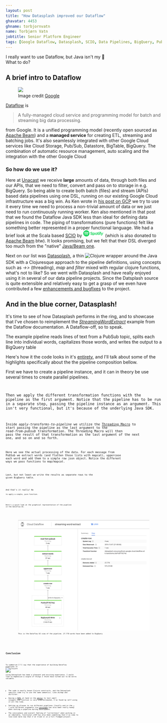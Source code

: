 ```yaml
---
layout: post
title: "How Datasplash improved our Dataflow"
ghavatar: 4453
ghname: torbjornvatn
name: Torbjørn Vatn
jobtitle: Senior Platform Engineer
tags: [Google Dataflow, Datasplash, SCIO, Data Pipelines, BigQuery, PubSub]
---
```



<div class="message">I really want to use Dataflow, but Java isn't my 🍵 <br/> What to do? </div>

## A brief intro to Dataflow

<figure>
  <img src="https://www.gstatic.com/cloud/images/products/artwork/dataflow-diagram.png">
  <figcaption>Image credit <a href="https://cloud.google.com/dataflow/">Google</a></figcaption>
</figure>


[Dataflow](https://cloud.google.com/dataflow/) is

> A fully-managed cloud service and programming model for batch and streaming big data processing.

from Google. It is a unified programming model (recently open sourced as [Apache Beam](https://cloud.google.com/blog/big-data/2016/08/cloud-dataflow-apache-beam-and-you))
and a **managed service** for creating ETL, streaming and batching jobs. It's also seamlessly integrated with
other Google Cloud services like Cloud Storage, Pub/Sub, Datastore, BigTable, BigQuery. The combination of automatic
resource management, auto scaling and the integration with the other Google Cloud

### So how do we use it?

Here at [Unacast](https://unacast.com) we receive **large** amounts of data, through both files and our APIs, that we
need to filter, convert and pass on to storage in e.g. BigQuery. So being able to create both batch (files) and
stream (APIs) based data pipelines using one DSL, running on our existing Google Cloud infrastructure was a big win.
As Ken wrote in [his post on GCP](http://labs.unacast.com/2016/11/30/one-year-on-gcp/#dataflow) we try to use it every
time we need to process a non-trivial amount of data or we just need to run continuously running worker. Ken also mentioned
in that post that we found the Dataflow Java SDK less than ideal for defining data pipelines in code. The piping
of transformations (pure functions) felt like something better represented in a proper functional language. We had
a brief look at the Scala based [SCIO](https://github.com/spotify/scio) by
<img alt="spotify" src="/images/datasplash/spotify.png" style="height: 20px; margin-bottom:2px"/> (which is also donated to [Apache Beam](https://issues.apache.org/jira/browse/BEAM-302) btw).
It looks promising, but we felt that their DSL diverged too much from the "native" [Java/Beam one](https://github.com/spotify/scio/wiki/Scio%2C-Dataflow-and-Beam).

Next on our list was [Datasplash](https://github.com/ngrunwald/datasplash), a thin
<img alt="Clojure" src="https://qph.ec.quoracdn.net/main-qimg-516e5be0cc307adbdc22f811eeed91e4?convert_to_webp=true" style="height: 26px; margin-bottom:4px"/> wrapper
around the Java SDK with a Clojuresque approach to the pipeline definitions, using concepts such as *->>* (threading),
*map* and *filter* mixed with regular clojure functions, what's not to like? So we went with Datasplash and have really
enjoyed using it in several of our data pipeline projects. Since the Datsplash source is quite extensible and relatively
easy to get a grasp of we even have contributed a few [enhancements and bugfixes](https://github.com/ngrunwald/datasplash/graphs/contributors) to the project.

## And in the blue corner, Datasplash!

It's time to see of how Datasplash performs in the ring, and to showcase that I've chosen to reimplement the
[*StreamingWordExtract*](https://github.com/GoogleCloudPlatform/DataflowJavaSDK/blob/master/examples/src/main/java/com/google/cloud/dataflow/examples/complete/StreamingWordExtract.java)
example from the Dataflow documentation. A Dataflow-off, so to speak.

The example pipeline reads lines of text from a PubSub topic, splits each line into individual words, capitalizes those
words, and writes the output to a BigQuery table

Here's how it the code looks in it's [entirety](https://gist.github.com/torbjornvatn/89804fe22277ac79f5ca7ab22ebf7b71), and I'll
talk about some of the highlights specifically about the the pipeline composition bellow.

First we have to create a pipeline instance, and it can in theory be use several times to create parallel pipelines.
<code data-gist-id="89804fe22277ac79f5ca7ab22ebf7b71" data-gist-file="streaming_word_extract.clj" data-gist-line="71-74"/>

Then we apply the different transformation functions with the pipeline as the first argument.
Notice that the pipeline has to be run in a separate step, passing the pipeline instance as an argument.
This isn't very functional, but it's because of the underlying Java SDK.
<code data-gist-id="89804fe22277ac79f5ca7ab22ebf7b71" data-gist-file="streaming_word_extract.clj" data-gist-line="81-82"/>

Inside *apply-transforms-to-pipeline* we utilize the [Threading Macro](http://clojure.org/guides/threading_macros)
to start passing the pipeline as the last argument to the *read-from-pubsub* transformation.
The Threading Macro will then pass the result of that transformation as the last argument of the next one, and so on
and so forth.
<code data-gist-id="89804fe22277ac79f5ca7ab22ebf7b71" data-gist-file="streaming_word_extract.clj" data-gist-line="45,47"/>

Here we see the actual processing of the data. For each message from PubSub we extract words (and flatten those lists
with mapcat), uppercase each word and add them to a simple row json object. Notice the different ways we pass functions
to map/mapcat.
<code data-gist-id="89804fe22277ac79f5ca7ab22ebf7b71" data-gist-file="streaming_word_extract.clj" data-gist-line="50,53,57"/>

Last, but not least we write the results as separate rows to the given BigQuery table.
<code data-gist-id="89804fe22277ac79f5ca7ab22ebf7b71" data-gist-file="streaming_word_extract.clj" data-gist-line="60-65"/>

And that's it really! No
<code data-gist-id="89804fe22277ac79f5ca7ab22ebf7b71" data-gist-file="java-examples.java" data-gist-line="1-3"/>
to apply a simple, pure function.

Here's a quick look at the graphical representation of the pipeline in the Dataflow UI.
<figure>
  <img src="/images/datasplash/dataflowui.png"/>
  <figcaption>This is the Dataflow UI view of the pipeline. 27.770 words have been added to BigQuery</figcaption>
</figure>

## Conclusion
To summarize I'll say that the experience of building Dataflow pipelines in <img alt="Clojure" src="https://qph.ec.quoracdn.net/main-qimg-516e5be0cc307adbdc22f811eeed91e4?convert_to_webp=true" style="height: 26px; margin-bottom:4px"/>
using Datasplash has been a pleasant and exciting experience. I would like to emphasize a couple of things I think have turned out
to be extra valuable.

- The code is mostly known Clojure constructs, and the Datasplash specific code try to use the same semantics. Like *ds/map* and *ds/filter*.
- Having a [REPL](http://www.tryclj.com/) at hand in the [editor](https://atom.io/packages/proto-repl) to test small snippets and function is very underestimated,
I've found my self using it all the time.
- Setting up aliases to run different pipelines (locally and in the ☁️ ) with different arguments via [Leiningen](http://leiningen.org/) has
also been really handy when testing a pipeline during development.
- The conciseness and overall feeling of "correctness" when working in an immutable, functional LISP has also been something
that I've come to love even more now that I've tried it in a full fledged project.
